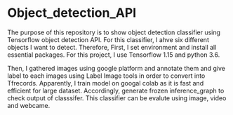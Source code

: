 # Object_detection_API

The purpose of this repository is to show object detection classifier using Tensorflow object detection API. For this classifier, I ahve six different objects I want to detect.
Therefore, First, I set environment and install all essential packages. For this project, I use Tensorflow 1.15 and python 3.6.

Then, I gathered images using google platform and annotate them and give label to each images using Label Image tools in order to convert into Tfrecords. Apparently,
I train model on googal colab as it is fast and efficient for large dataset. Accordingly, generate frozen inference_graph to check output of classsifer. This classifier can be
evalute using image, video and webcame.
